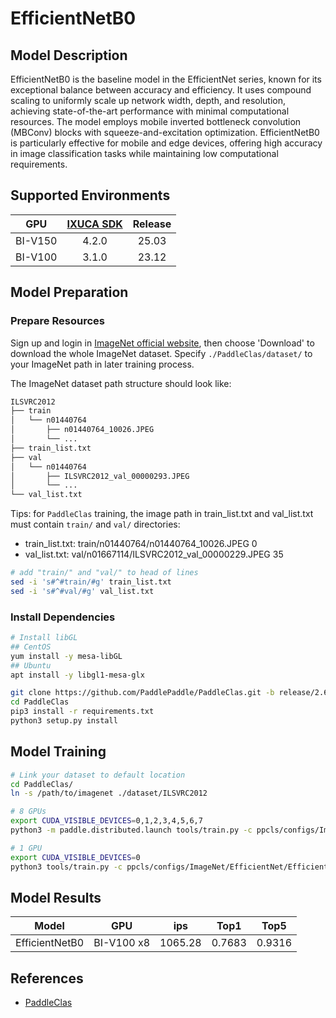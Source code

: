 # EfficientNetB0

## Model Description

EfficientNetB0 is the baseline model in the EfficientNet series, known for its exceptional balance between accuracy and
efficiency. It uses compound scaling to uniformly scale up network width, depth, and resolution, achieving
state-of-the-art performance with minimal computational resources. The model employs mobile inverted bottleneck
convolution (MBConv) blocks with squeeze-and-excitation optimization. EfficientNetB0 is particularly effective for
mobile and edge devices, offering high accuracy in image classification tasks while maintaining low computational
requirements.

## Supported Environments

| GPU    | [IXUCA SDK](https://gitee.com/deep-spark/deepspark#%E5%A4%A9%E6%95%B0%E6%99%BA%E7%AE%97%E8%BD%AF%E4%BB%B6%E6%A0%88-ixuca) | Release |
| :----: | :----: | :----: |
| BI-V150 | 4.2.0     |  25.03  |
| BI-V100 | 3.1.0     |  23.12  |

## Model Preparation

### Prepare Resources

Sign up and login in [ImageNet official website](https://www.image-net.org/index.php), then choose 'Download' to
download the whole ImageNet dataset. Specify `./PaddleClas/dataset/` to your ImageNet path in later training process.

The ImageNet dataset path structure should look like:

```bash
ILSVRC2012
├── train
│   └── n01440764
│       ├── n01440764_10026.JPEG
│       └── ...
├── train_list.txt
├── val
│   └── n01440764
│       ├── ILSVRC2012_val_00000293.JPEG
│       └── ...
└── val_list.txt
```

Tips: for `PaddleClas` training, the image path in train_list.txt and val_list.txt must contain `train/` and `val/`
directories:

- train_list.txt: train/n01440764/n01440764_10026.JPEG 0
- val_list.txt: val/n01667114/ILSVRC2012_val_00000229.JPEG 35

```bash
# add "train/" and "val/" to head of lines
sed -i 's#^#train/#g' train_list.txt
sed -i 's#^#val/#g' val_list.txt
```

### Install Dependencies

```bash
# Install libGL
## CentOS
yum install -y mesa-libGL
## Ubuntu
apt install -y libgl1-mesa-glx

git clone https://github.com/PaddlePaddle/PaddleClas.git -b release/2.6 --depth=1
cd PaddleClas
pip3 install -r requirements.txt
python3 setup.py install

```

## Model Training

```bash
# Link your dataset to default location
cd PaddleClas/
ln -s /path/to/imagenet ./dataset/ILSVRC2012

# 8 GPUs
export CUDA_VISIBLE_DEVICES=0,1,2,3,4,5,6,7
python3 -m paddle.distributed.launch tools/train.py -c ppcls/configs/ImageNet/EfficientNet/EfficientNetB0.yaml

# 1 GPU
export CUDA_VISIBLE_DEVICES=0
python3 tools/train.py -c ppcls/configs/ImageNet/EfficientNet/EfficientNetB0.yaml
```

## Model Results

| Model          | GPU        | ips     | Top1   | Top5   |
|----------------|------------|---------|--------|--------|
| EfficientNetB0 | BI-V100 x8 | 1065.28 | 0.7683 | 0.9316 |

## References

- [PaddleClas](https://github.com/PaddlePaddle/PaddleClas/tree/release/2.5)
